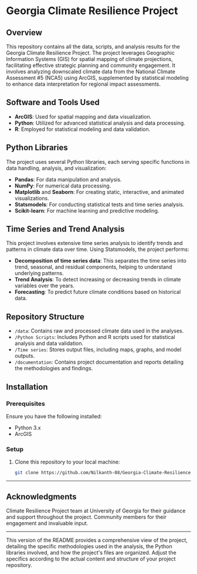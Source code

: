 # Georgia Climate Resilience Project

## Overview
This repository contains all the data, scripts, and analysis results for the Georgia Climate Resilience Project. The project leverages Geographic Information Systems (GIS) for spatial mapping of climate projections, facilitating effective strategic planning and community engagement. It involves analyzing downscaled climate data from the National Climate Assessment #5 (NCA5) using ArcGIS, supplemented by statistical modeling to enhance data interpretation for regional impact assessments.

## Software and Tools Used
- **ArcGIS**: Used for spatial mapping and data visualization.
- **Python**: Utilized for advanced statistical analysis and data processing.
- **R**: Employed for statistical modeling and data validation.

## Python Libraries
The project uses several Python libraries, each serving specific functions in data handling, analysis, and visualization:
- **Pandas**: For data manipulation and analysis.
- **NumPy**: For numerical data processing.
- **Matplotlib** and **Seaborn**: For creating static, interactive, and animated visualizations.
- **Statsmodels**: For conducting statistical tests and time series analysis.
- **Scikit-learn**: For machine learning and predictive modeling.

## Time Series and Trend Analysis
This project involves extensive time series analysis to identify trends and patterns in climate data over time. Using Statsmodels, the project performs:
- **Decomposition of time series data**: This separates the time series into trend, seasonal, and residual components, helping to understand underlying patterns.
- **Trend Analysis**: To detect increasing or decreasing trends in climate variables over the years.
- **Forecasting**: To predict future climate conditions based on historical data.

## Repository Structure
- `/data`: Contains raw and processed climate data used in the analyses.
- `/Python Scripts`: Includes Python and R scripts used for statistical analysis and data validation.
- `/Time series`: Stores output files, including maps, graphs, and model outputs.
- `/documentation`: Contains project documentation and reports detailing the methodologies and findings.

## Installation
### Prerequisites
Ensure you have the following installed:
- Python 3.x
- ArcGIS

### Setup
1. Clone this repository to your local machine:
   ```bash
   git clone https://github.com/Nilkanth-08/Georgia-Climate-Resilience-Project.git


---------------------------------------------------------------------------------------------------------------------------------------------------------------------------------------------------
## Acknowledgments
Climate Resilience Project team at University of Georgia for their guidance and support throughout the project.
Community members for their engagement and invaluable input.

---------------------------------------------------------------------------------------------------------------------------------------------------------------------------------------------------

This version of the README provides a comprehensive view of the project, detailing the specific methodologies used in the analysis, the Python libraries involved, and how the project's files are organized. Adjust the specifics according to the actual content and structure of your project repository.

